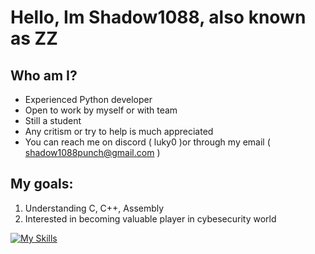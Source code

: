 # Hello, Im Shadow1088, also known as ZZ

## Who am I?
*  Experienced Python developer
*  Open to work by myself or with team
*  Still a student
*  Any critism or try to help is much appreciated
*  You can reach me on discord ( luky0 )or through my email ( shadow1088punch@gmail.com )

## My goals:
1. Understanding C, C++, Assembly
2. Interested in becoming valuable player in cybesecurity world



[![My Skills](https://skillicons.dev/icons?i=python,html,css,c)](https://skillicons.dev)




